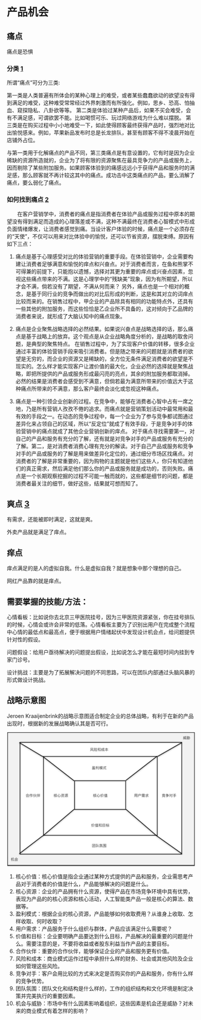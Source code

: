 # 产品机会


## 痛点

痛点是恐惧

### 分类 [1]

所谓“痛点”可分为三类:

第一类是人类普遍有所体会的某种心理上的难受，或者某些蠢蠢欲动的欲望没有得到满足的难受，这种难受常常经过外界刺激而有所强化。例如，思乡、恐高、怕抽血、窥探隐私、八卦欲等等。
第二类是体验过某种产品后，如果不买会难受，会有不满足感，可谓欲罢不能。比如喝惯可乐、玩过网络游戏为什么难以摆脱。
第三类是在购买过程中小小地难受一下，如此使得顾客最终获得产品时，强烈地对比出愉悦感来。例如，苹果新品发布时总是长龙排队，甚至有顾客不得不凌晨开始在店铺外占位。

与第一类用于化解痛点的产品不同，第三类痛点是有意设置的，它有时是因为企业稀缺的资源所造就的，企业为了将有限的资源聚焦在最具竞争力的产品或服务上，因而剔除了某些附加服务。如果顾客体验到的痛感远远小于获得产品和服务时的满足感，那么顾客就不再计较这其中的痛点。成功击中这类痛点的产品，要么消解了痛点，要么弱化了痛点。

### 如何找到痛点 [2]

　　在客户营销学中，消费者的痛点是指消费者在体验产品或服务过程中原本的期望没有得到满足而造成的心理落差或不满，这种不满最终在消费者心智模式中形成负面情绪爆发，让消费者感觉到痛。当设计客户体验的时候，痛点是一个必须存在的“天使”，不仅可以用来对比体验中的愉悦，还可以节省资源，摆脱束缚。原因有如下三点：

1. 痛点是基于心理感受对比的体验营销的重要手段。在体验营销中，企业需要构建让消费者足够满意和愉悦的痒点和兴奋点。对于消费者而言，在鱼和熊掌不可得兼的前提下，只能抱以遗憾，选择对其更为重要的痒点或兴奋点因素，忽视这些痛点带来的不满。这是心理学中的“残缺美”现象，因为有所期望，所以才会不满，倘若没有了期望，不满从何而来？
另外，痛点也是一个相对的概念，是基于同行业的竞争而做出的对比后形成的判断，这是和其对立的词痒点比较而来的。在销售过程中，甲企业的产品除具有相同的功能特点外，还具有一些其他的附加服务，而这些恰恰是乙企业所不具备的，这对倾向于乙品牌的消费者来说，就形成了大脑认知中的痛点现象。

1. 痛点是企业聚焦战略选择的必然结果。如果说兴奋点是战略选择的话，那么痛点是基于战略上的放弃。这个观点是从企业战略角度分析的，是战略的取舍问题，是典型的聚焦特点。
在销售过程中，为了实现客户价值的转移，很多企业通过丰富的体验营销手段来吸引消费者。但是随之带来的问题就是消费者的欲望是无穷的，而企业的资源又是稀缺的，全方位无条件满足消费者的欲望是不现实的。怎么样才能实现客户让渡价值的最大化，企业必然的选择就是聚焦战略，即把所提供的产品或服务形成最闪亮的亮点，其余的附加服务都取消掉。必然的结果是消费者会感受到不满意，但倘若最为满意所带来的价值远大于这种痛点所带来的不满意，那么客户最终会淡化或忽视这种痛点。

1. 痛点是一种引领企业创新的过程。在竞争中，能够在消费者心智中占有一席之地，乃是所有营销人孜孜不倦的追求。而痛点就是营销策划活动中最常用和最有效的手段之一。在动态的竞争过程中，每一个企业为了参与竞争都试图通过差异化来占领自己的区域，所以“反定位”就成了有效手段，于是竞争对手的体验营销中的痛点就成了其他企业营销创新的痒点。
对于痛点寻找需要第一，对自己的产品和服务有充分的了解，还有就是对竞争对手的产品或服务有充分的了解。第二，是对消费者消费心理有充分的解读。对于自己产品或服务和竞争对手的产品或服务的了解是用来做差异化定位的，通过细分市场区找痛点。对消费者的了解是非常重要的，因为购物的主题就是他们这些人，你只有知道他们的真正需求，然后满足他们那么你的产品或服务就是成功的，否则失败。痛点是一个长期观察挖掘的过程不可能一触而就的，这些都是细节的问题，都是消费者最关注的细节，做好这些，结果就可想而知了。

## 爽点 [3]

有需求，还能被即时满足，这就是爽。

外卖产品就是满足了痒点。

## 痒点

痒点满足的是人的虚拟自我。什么是虚拟自我？就是想象中那个理想的自己。

网红产品靠的就是痒点。

## 需要掌握的技能/方法：

心情看板：比如说你去北京三甲医院挂号，因为三甲医院资源紧张，你在挂号排队的时候，心情会或许会非常的低落。心情看板主要为了识别出用户在完成整个流程中心情的最低点和最高点，便于根据用户情绪起伏中发现设计机会点，给问题提供针对性的假设。

问题假设：给用户亟待解决的问题提出假设，比如说怎么才能在最短时间内挂到专家门诊号。

设计挑战：主要是为了拓展解决问题的不同思路，可以在团队内部通过头脑风暴的形式做设计挑战。


## 战略示意图

Jeroen Kraaijenbrink的战略示意图适合制定企业的总体战略，有利于在新的产品出现时，根据新的发展战略确认其是否可行。

![战略示意图](../img/stratgy_pic.png)

1. 核心价值：核心价值是指企业通过某种方式提供的产品和服务，企业需思考产品对于消费者的价值是什么，产品能够解决的问题是什么。
2. 核心资源：企业的产品拥有什么资源，使得产品在市场竞争环境中具有优势，表现为产品的的核心资源和核心活动，人工智能类产品一般是核心的算法、数据等。
3. 盈利模式：根据企业的核心资源，产品能够如何收取费用？从谁身上收取、怎样收取、何时收取？
4. 用户需求：产品服务于什么组织与群体，产品应该满足什么需要呢？
5. 价值和目标：企业要明确产品要达到什么目标，产品解决的最重要的问题是什么。需要注意的是，不要将收益或者股东利益当作产品的主要目标。
6. 合作伙伴：重要的合作伙伴，能够保证企业的产品和服务更有价值。
7. 风险和成本：商业模式运作过程中承担什么样的财务、社会或其他风险及企业如何管理这些风险。
8. 竞争对手：客户会用比较的方式来决定是否购买你的产品和服务，你有什么样的竞争优势。
9. 团队氛围：团队文化和结构是什么样的，工作的组织结构和文化环境是制定决策并完美执行的重要因素。
10. 机会与威胁：市场中有什么因素影响着组织，这些因素是机会还是威胁？对未来的商业模式有着怎样的影响？

[1]: https://www.zhihu.com/question/21155472/answer/1580037628
[2]: https://wiki.mbalib.com/wiki/%E7%97%9B%E7%82%B9%E8%90%A5%E9%94%80
[3]: https://www.jianshu.com/p/fa5e2c1f3930
[4]: https://weread.qq.com/web/reader/40632860719ad5bb4060856kc0c320a0232c0c7c76d365a
